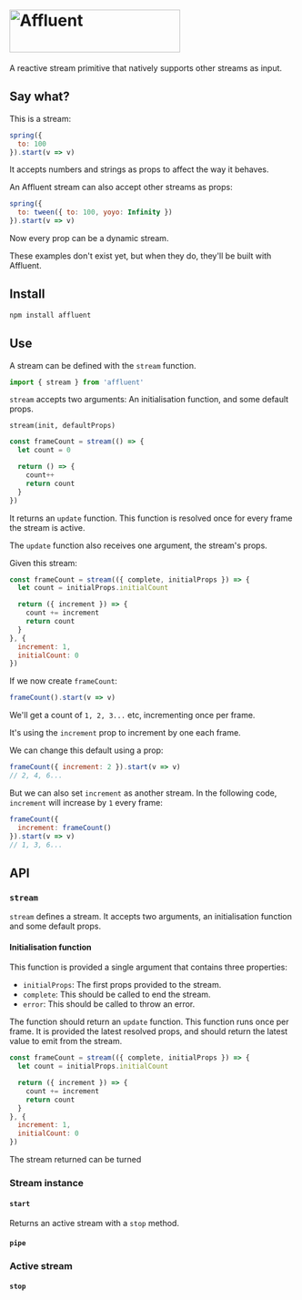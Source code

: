 # <img src="https://user-images.githubusercontent.com/7850794/52860105-6d132400-3126-11e9-8aa3-69e6b1015d00.png" alt="Affluent" width="300" height="75" />

A reactive stream primitive that natively supports other streams as input.

## Say what?

This is a stream:

```javascript
spring({
  to: 100
}).start(v => v)
```

It accepts numbers and strings as props to affect the way it behaves.

An Affluent stream can also accept other streams as props:

```javascript
spring({
  to: tween({ to: 100, yoyo: Infinity })
}).start(v => v)
```

Now every prop can be a dynamic stream.

These examples don't exist yet, but when they do, they'll be built with Affluent.

## Install

```bash
npm install affluent
```

## Use

A stream can be defined with the `stream` function.

```typescript
import { stream } from 'affluent'
```

`stream` accepts two arguments: An initialisation function, and some default props.

```
stream(init, defaultProps)
```

```javascript
const frameCount = stream(() => {
  let count = 0

  return () => {
    count++
    return count
  }
})
```

It returns an `update` function. This function is resolved once for every frame the stream is active.

The `update` function also receives one argument, the stream's props.

Given this stream:

```javascript
const frameCount = stream(({ complete, initialProps }) => {
  let count = initialProps.initialCount

  return ({ increment }) => {
    count += increment
    return count
  }
}, {
  increment: 1,
  initialCount: 0 
})
```

If we now create `frameCount`:

```javascript
frameCount().start(v => v)
```

We'll get a count of `1, 2, 3...` etc, incrementing once per frame.

It's using the `increment` prop to increment by one each frame.

We can change this default using a prop:

```javascript
frameCount({ increment: 2 }).start(v => v)
// 2, 4, 6...
```

But we can also set `increment` as another stream. In the following code, `increment` will increase by `1` every frame:

```javascript
frameCount({
  increment: frameCount()
}).start(v => v)
// 1, 3, 6...
```

## API

### `stream`

`stream` defines a stream. It accepts two arguments, an initialisation function and some default props.

#### Initialisation function

This function is provided a single argument that contains three properties:

- `initialProps`: The first props provided to the stream.
- `complete`: This should be called to end the stream.
- `error`: This should be called to throw an error.

The function should return an `update` function. This function runs once per frame. It is provided the latest resolved props, and should return the latest value to emit from the stream.

```javascript
const frameCount = stream(({ complete, initialProps }) => {
  let count = initialProps.initialCount

  return ({ increment }) => {
    count += increment
    return count
  }
}, {
  increment: 1,
  initialCount: 0 
})
```

The stream returned can be turned

### Stream instance

#### `start`

Returns an active stream with a `stop` method.

#### `pipe`

### Active stream

#### `stop`
